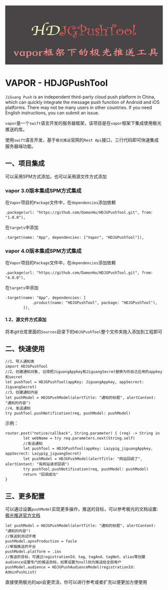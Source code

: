 ![](./cocoapodTool.png)

# VAPOR - HDJGPushTool

`JiGuang Push` is an independent third-party cloud push platform in China, which can quickly integrate the message push function of Android and iOS platforms. There may not be many users in other countries. If you need English instructions, you can submit an issue.

`vapor`是一个`swift`语言开发的服务器框架，该项目是在`vapor`框架下集成使用极光推送的库。

使用`swift`语言开发，基于`极光推送`官网的`Rest Api`接口，三行代码即可快速集成服务器端功能。

## 一、项目集成

可以采用SPM方式添加，也可以采用源文件方式添加


### vapor 3.0版本集成SPM方式集成

在`Vapor`项目的`Package`文件中，在`dependencies`添加依赖

```
.package(url: "https://github.com/DamonHu/HDJGPushTool.git", from: "1.0.0"),
```

在`targets`中添加

```
.target(name: "App", dependencies: ["Vapor", "HDJGPushTool"]),
```

### vapor 4.0版本集成SPM方式集成

在`Vapor`项目的`Package`文件中，在`dependencies`添加依赖

```
.package(url: "https://github.com/DamonHu/HDJGPushTool.git", from: "4.0.0"),
```

在`targets`中添加

```
.target(name: "App", dependencies: [
            .product(name: "HDJGPushTool", package: "HDJGPushTool"),
        ]),
```

#### 1.2、源文件方式添加

将本git仓库里面的`Sources`目录下的`HDJGPushTool`整个文件夹拖入添加到工程即可

## 二、快速使用

```
//1、导入通知类
import HDJGPushTool
//2、创建通知对象, 记得把JiguangAppkey和JiguangSecret替换为你自己应用的appkey和secret
let pushTool = HDJGPushTool(appKey: JiguangAppkey, appSecrect: JiguangSecret)
//3、创建通知内容
let pushModel = HDJGPushModel(alertTitle: "通知的标题", alertContent: "通知的内容")
//4、发送通知
try pushTool.pushNotification(req, pushModel: pushModel)
```

示例：

```
router.post("notice/callback", String.parameter) { (req) -> String in
        let webName = try req.parameters.next(String.self)
        //发送通知
        let pushTool = HDJGPushTool(appKey: Lazypig_jiguangAppkey, appSecrect: Lazypig_jiguangSecret)
        let pushModel = HDJGPushModel(alertTitle: "网站回调了", alertContent: "有网站请求回调")
        try pushTool.pushNotification(req, pushModel: pushModel)
        return "回调成功"
}
```

## 三、更多配置

可以通过设置`pushModel`实现更多操作，推送的目标，可以参考极光的文档设置: [极光推送官方文档](https://docs.jiguang.cn/jpush/server/push/rest_api_v3_push/#audience)

```
let pushModel = HDJGPushModel(alertTitle: "通知的标题", alertContent: "通知的内容")
//推送到测试环境
pushModel.apnsProduction = fasle
//单独推送的平台
pushModel.platform = .ios
//推送的目标，可通过registrationId、tag、tagAnd、tagNot、alias等创建audience设置专门的推送目标，如果设置为null则为推送给全部用户
pushModel.audience = HDJGPushAudienceModel(registrationId: AdminPushList)
```

直接使用极光的api会更灵活，你可以进行参考或者扩充以便更加方便使用